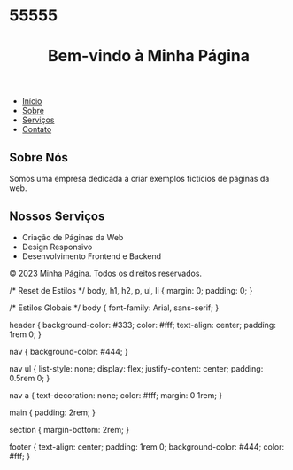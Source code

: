 # 55555
<!DOCTYPE html>
<html lang="en">
<head>
    <meta charset="UTF-8">
    <meta name="viewport" content="width=device-width, initial-scale=1.0">
    <link rel="stylesheet" href="styles.css">
    <title>Minha Página Web</title>
</head>
<body>
    <header>
        <h1>Bem-vindo à Minha Página</h1>
    </header>
    <nav>
        <ul>
            <li><a href="#">Início</a></li>
            <li><a href="#">Sobre</a></li>
            <li><a href="#">Serviços</a></li>
            <li><a href="#">Contato</a></li>
        </ul>
    </nav>
    <main>
        <section>
            <h2>Sobre Nós</h2>
            <p>Somos uma empresa dedicada a criar exemplos fictícios de páginas da web.</p>
        </section>
        <section>
            <h2>Nossos Serviços</h2>
            <ul>
                <li>Criação de Páginas da Web</li>
                <li>Design Responsivo</li>
                <li>Desenvolvimento Frontend e Backend</li>
            </ul>
        </section>
    </main>
    <footer>
        <p>&copy; 2023 Minha Página. Todos os direitos reservados.</p>
    </footer>
</body>
</html>
/* Reset de Estilos */
body, h1, h2, p, ul, li {
    margin: 0;
    padding: 0;
}

/* Estilos Globais */
body {
    font-family: Arial, sans-serif;
}

header {
    background-color: #333;
    color: #fff;
    text-align: center;
    padding: 1rem 0;
}

nav {
    background-color: #444;
}

nav ul {
    list-style: none;
    display: flex;
    justify-content: center;
    padding: 0.5rem 0;
}

nav a {
    text-decoration: none;
    color: #fff;
    margin: 0 1rem;
}

main {
    padding: 2rem;
}

section {
    margin-bottom: 2rem;
}

footer {
    text-align: center;
    padding: 1rem 0;
    background-color: #444;
    color: #fff;
}
